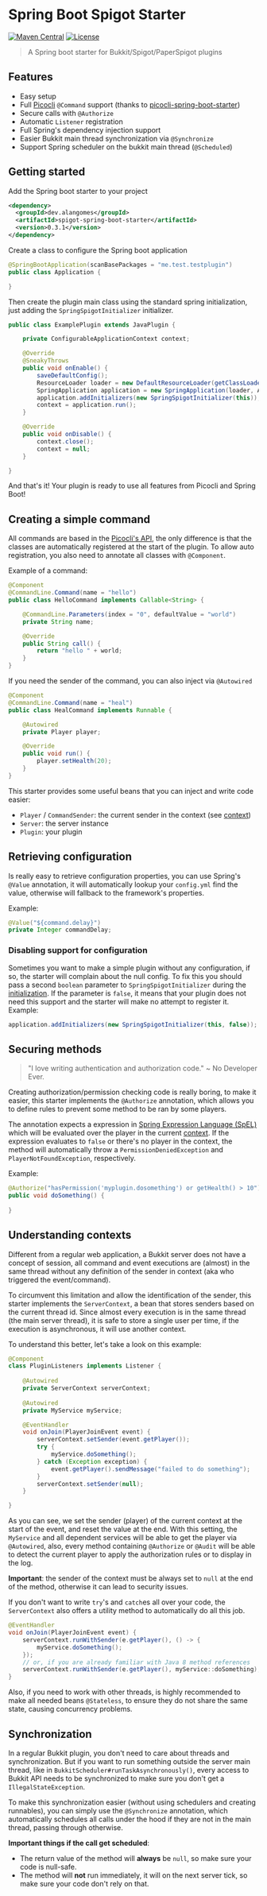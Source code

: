 # Spring Boot Spigot Starter

[![Maven Central](https://img.shields.io/maven-central/v/dev.alangomes/spigot-spring-boot-starter.svg)](https://search.maven.org/#artifactdetails%7Cdev.alangomes%7Cspigot-spring-boot-starter%7C0.3.1%7Cjar)
[![License](https://img.shields.io/github/license/Alan-Gomes/mcspring-boot.svg?style=popout)](https://github.com/Alan-Gomes/mcspring-boot/blob/master/LICENSE)

> A Spring boot starter for Bukkit/Spigot/PaperSpigot plugins

## Features

- Easy setup
- Full [Picocli](http://picocli.info/) `@Command` support (thanks to [picocli-spring-boot-starter](https://github.com/kakawait/picocli-spring-boot-starter)) 
- Secure calls with `@Authorize`
- Automatic `Listener` registration
- Full Spring's dependency injection support
- Easier Bukkit main thread synchronization via `@Synchronize`
- Support Spring scheduler on the bukkit main thread (`@Scheduled`)

## Getting started

Add the Spring boot starter to your project

```xml
<dependency>
  <groupId>dev.alangomes</groupId>
  <artifactId>spigot-spring-boot-starter</artifactId>
  <version>0.3.1</version>
</dependency>
```

Create a class to configure the Spring boot application

```java
@SpringBootApplication(scanBasePackages = "me.test.testplugin")
public class Application {

}
```

Then create the plugin main class using the standard spring initialization, just adding the `SpringSpigotInitializer` initializer.  

<a name="initialization"></a> 
```java
public class ExamplePlugin extends JavaPlugin {

    private ConfigurableApplicationContext context;

    @Override
    @SneakyThrows
    public void onEnable() {
        saveDefaultConfig();
        ResourceLoader loader = new DefaultResourceLoader(getClassLoader());
        SpringApplication application = new SpringApplication(loader, Application.class);
        application.addInitializers(new SpringSpigotInitializer(this));
        context = application.run();
    }

    @Override
    public void onDisable() {
        context.close();
        context = null;
    }

}
```

And that's it! Your plugin is ready to use all features from Picocli and Spring Boot!

## Creating a simple command

All commands are based in the [Picocli's API](http://picocli.info/), the only difference is that the classes are
automatically registered at the start of the plugin.
To allow auto registration, you also need to annotate all classes with `@Component`.

Example of a command:

```java
@Component
@CommandLine.Command(name = "hello")
public class HelloCommand implements Callable<String> {

    @CommandLine.Parameters(index = "0", defaultValue = "world")
    private String name;

    @Override
    public String call() {
        return "hello " + world;
    }
}
```

If you need the sender of the command, you can also inject via `@Autowired`

```java
@Component
@CommandLine.Command(name = "heal")
public class HealCommand implements Runnable {

    @Autowired
    private Player player;

    @Override
    public void run() {
        player.setHealth(20);
    }
}
```

This starter provides some useful beans that you can inject and write code easier:

- `Player` / `CommandSender`: the current sender in the context (see [context](#context))
- `Server`: the server instance
- `Plugin`: your plugin

## Retrieving configuration

Is really easy to retrieve configuration properties, you can use Spring's `@Value` annotation, it will automatically
lookup your `config.yml` find the value, otherwise will fallback to the framework's properties.

Example:

```java
@Value("${command.delay}")
private Integer commandDelay;
```

### Disabling support for configuration

Sometimes you want to make a simple plugin without any configuration, if so, the starter will complain about the null config.
To fix this you should pass a second `boolean` parameter to `SpringSpigotInitializer` during the [initialization](#initialization).
If the parameter is `false`, it means that your plugin does not need this support and the starter will make no attempt
to register it. Example:

```java
application.addInitializers(new SpringSpigotInitializer(this, false));
```

## Securing methods

> "I love writing authentication and authorization code." ~ No Developer Ever.

Creating authorization/permission checking code is really boring, to make it easier, this starter implements the `@Authorize`
annotation, which allows you to define rules to prevent some method to be ran by some players.

The annotation expects a expression in [Spring Expression Language (SpEL)](https://docs.spring.io/spring/docs/3.0.x/reference/expressions.html#expressions-language-ref)
which will be evaluated over the player in the current [context](#context). If the expression evaluates to `false` or there's
no player in the context, the method will automatically throw a `PermissionDeniedException` and `PlayerNotFoundException`, respectively.

Example:

```java
@Authorize("hasPermission('myplugin.dosomething') or getHealth() > 10")
public void doSomething() {
    
}
```

## <a name="context"></a> Understanding contexts

Different from a regular web application, a Bukkit server does not have a concept of session,
all command and event executions are (almost) in the same thread without any definition of the sender in context
(aka who triggered the event/command).

To circumvent this limitation and allow the identification of the sender, this starter implements the `ServerContext`,
a bean that stores senders based on the current thread id. Since almost every execution is in the same thread
(the main server thread), it is safe to store a single user per time, if the execution is asynchronous, it will use another context.

To understand this better, let's take a look on this example:

```java
@Component
class PluginListeners implements Listener {
    
    @Autowired
    private ServerContext serverContext;
    
    @Autowired
    private MyService myService;

    @EventHandler
    void onJoin(PlayerJoinEvent event) {
        serverContext.setSender(event.getPlayer());
        try {
            myService.doSomething();
        } catch (Exception exception) {
            event.getPlayer().sendMessage("failed to do something");
        }
        serverContext.setSender(null);
    }

}
```

As you can see, we set the sender (player) of the current context at the start of the event, and reset the value at the end.
With this setting, the `MyService` and all dependent services will be able to get the player via `@Autowired`, also,
every method containing `@Authorize` or `@Audit` will be able to detect the current player to apply the authorization
rules or to display in the log.

**Important**: the sender of the context must be always set to `null` at the end of the method, otherwise it can lead to
security issues.

If you don't want to write `try`'s and `catch`es all over your code, the `ServerContext` also offers a utility method to
automatically do all this job.

```java
@EventHandler
void onJoin(PlayerJoinEvent event) {
    serverContext.runWithSender(e.getPlayer(), () -> {
        myService.doSomething();
    });
    // or, if you are already familiar with Java 8 method references
    serverContext.runWithSender(e.getPlayer(), myService::doSomething);
}
```

Also, if you need to work with other threads, is highly recommended to make all needed beans `@Stateless`, to ensure
they do not share the same state, causing concurrency problems.

## Synchronization

In a regular Bukkit plugin, you don't need to care about threads and synchronization. But if you want to run something
outside the server main thread, like in `BukkitScheduler#runTaskAsynchronously​()`, every access to Bukkit API needs to be
synchronized to make sure you don't get a `IllegalStateException`.

To make this synchronization easier (without using schedulers and creating runnables), you can simply use the `@Synchronize`
annotation, which automatically schedules all calls under the hood if they are not in the main thread, passing through otherwise.

**Important things if the call get scheduled**:
- The return value of the method will **always** be `null`, so make sure your code is null-safe.
- The method will **not** run immediately, it will on the next server tick, so make sure your code don't rely on that.
